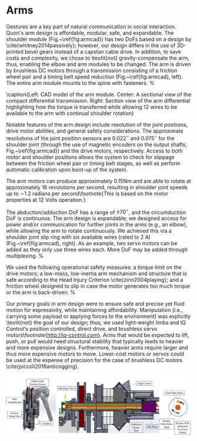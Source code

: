 # Arms

Gestures are a key part of natural communication in social interaction. Quori's arm design is affordable, modular, safe, and expandable. The shoulder module (Fig.~\ref{fig:armcad}) has two DoFs based on a design by \cite{whitney2014passively}; however, our design differs in the use of 3D-printed bevel gears instead of a capstan cable drive. In addition, to save costs and complexity, we chose to \textit{not} gravity-compensate the arm, thus, enabling the elbow and arm modules to be changed. The arm is driven by brushless DC motors through a transmission consisting of a friction wheel pair and a timing belt speed reduction (Fig.~\ref{fig:armcad}, left). The entire arm module mounts to the spine with fasteners. %

\caption{Left: CAD model of the arm module. Center: A sectional view of the compact differential transmission.  Right: Section view of the arm differential highlighting how the torque is transferred while allowing 12 wires to be available to the arm with continual shoulder rotation}

Notable features of the arm design include resolution of the joint positions, drive motor abilities, and general safety considerations. The approximate resolutions of the joint position sensors are 0.022$^{\circ}$ and 0.075$^{\circ}$ for the shoulder joint (through the use of magnetic encoders on the output shafts, Fig.~\ref{fig:armcad}) and the drive motors, respectively. Access to both motor and shoulder positions allows the system to check for slippage between the friction wheel pair or timing belt stages, as well as perform automatic calibration upon boot-up of the system.

The arm motors can produce approximately 0.15Nm and are able to rotate at approximately 16 revolutions per second, resulting in  shoulder joint speeds up to $\sim$1.2 radians per second\footnote{This is based on the motor properties at 12 Volts operation.}.

The abduction/adduction DoF has a range of $\pm70^{\circ}$, and the circumduction DoF is continuous. The arm design is expandable; we designed access for power and/or communication for further joints in the arms (e.g., an elbow), while allowing the arm to rotate continuously. We achieved this via a shoulder joint slip ring with six available wires (rated to 2 A) (Fig.~\ref{fig:armcad}, right). As an example, two servo motors can be added as they only use three wires each. More DoF may be added through multiplexing. %

We used the following operational safety measures: a torque limit on the drive motors; a low-mass, low-inertia arm mechanism and structure that is safe according to the Head Injury Criterion \cite{zinn2004playing}; and a friction wheel designed to slip in case the motor generates too much torque or the arm is back-driven. %

Our primary goals in arm design were to ensure safe and precise yet fluid motion for expressivity, while maintaining affordability. Manipulation (i.e., carrying some payload or applying forces to the environment) was explicitly \textit{not} the goal of our design; thus, we used light-weight limbs and IQ Control's position controlled, direct drive, and brushless servo motors\footnote{http://iq-control.com}. Arms that would be expected to lift, push, or pull would need structural stability that typically leads to heavier and more expensive designs. Furthermore, heavier arms require larger and thus more expensive motors to move. Lower-cost motors or servos could be used at the expense of precision for the case of brushless DC motors \cite{piccoli2016anticogging}.

![Quori's arm](images/quori_arm.jpg)
